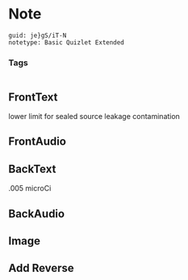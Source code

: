 # Note
```
guid: je}gS/iT-N
notetype: Basic Quizlet Extended
```

### Tags
```
```

## FrontText
lower limit for sealed source leakage contamination

## FrontAudio


## BackText
.005 microCi

## BackAudio


## Image


## Add Reverse

